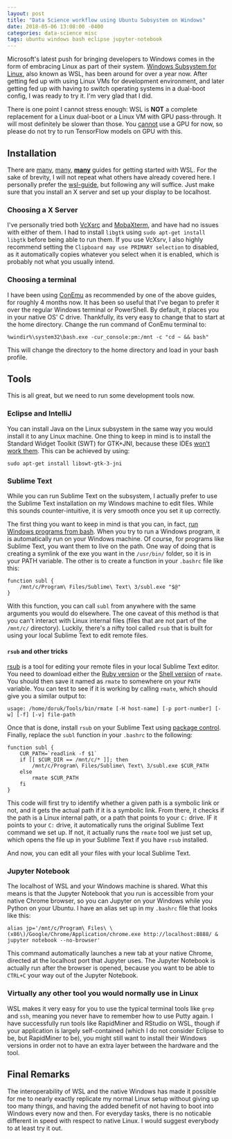 ```yaml
---
layout: post
title: "Data Science workflow using Ubuntu Subsystem on Windows"
date: 2018-05-06 13:08:00 -0400
categories: data-science misc
tags: ubuntu windows bash eclipse jupyter-notebook
---
```


Microsoft's latest push for bringing developers to Windows comes in the form of embracing Linux as part of their system. [Windows Subsystem for Linux](https://docs.microsoft.com/en-us/windows/wsl/about), also known as WSL, has been around for over a year now. After getting fed up with using Linux VMs for development environment, and later getting fed up with having to switch operating systems in a dual-boot config, I was ready to try it. I'm very glad that I did.

There is one point I cannot stress enough: WSL is **NOT** a complete replacement for a Linux dual-boot or a Linux VM with GPU pass-through. It will most definitely be slower than those. You [cannot](https://github.com/Microsoft/WSL/issues/1788) use a GPU for now, so please do not try to run TensorFlow models on GPU with this.

## Installation

There are [many](http://wsl-guide.org/en/latest/), [many](https://nickjanetakis.com/blog/using-wsl-and-mobaxterm-to-create-a-linux-dev-environment-on-windows#wsl-conemu-and-mobaxterm-to-the-rescue), **[many](https://docs.microsoft.com/en-us/windows/wsl/install-win10)** guides for getting started with WSL. For the sake of brevity, I will not repeat what others have already covered here. I personally prefer the [wsl-guide](http://wsl-guide.org/en/latest/), but following any will suffice. Just make sure that you install an X server and set up your display to be localhost.

### Choosing a X Server

I've personally tried both [VcXsrc](https://sourceforge.net/projects/vcxsrv/) and [MobaXterm](https://mobaxterm.mobatek.net/), and have had no issues with either of them. I had to install `libgtk` using `sudo apt-get install libgtk` before being able to run them. If you use VcXsrv, I also highly recommend setting the `Clipboard may use PRIMARY selection` to disabled, as it automatically copies whatever you select when it is enabled, which is probably not what you usually intend.

### Choosing a terminal

I have been using [ConEmu](https://conemu.github.io/) as recommended by one of the above guides, for roughly 4 months now. It has been so useful that I've began to prefer it over the regular Windows terminal or PowerShell. By default, it places you in your native OS' C drive. Thankfully, its very easy to change that to start at the home directory. Change the run command of ConEmu terminal to:
```
%windir%\system32\bash.exe -cur_console:pm:/mnt -c "cd ~ && bash"
```

This will change the directory to the home directory and load in your bash profile.

## Tools

This is all great, but we need to run some development tools now.

### Eclipse and IntelliJ

You can install Java on the Linux subsystem in the same way you would install it to any Linux machine. One thing to keep in mind is to install the Standard Widget Toolkit (SWT) for GTK+JNI, because these IDEs [won't work them](https://stackoverflow.com/questions/10165693/eclipse-cannot-load-swt-libraries). This can be achieved by using:
```
sudo apt-get install libswt-gtk-3-jni
```

### Sublime Text

While you can run Sublime Text on the subsystem, I actually prefer to use the Sublime Text installation on my Windows machine to edit files. While this sounds counter-intuitive, it is very smooth once you set it up correctly.

The first thing you want to keep in mind is that you can, in fact, [run Windows programs from bash](https://docs.microsoft.com/en-us/windows/wsl/interop). When you try to run a Windows program, it is automatically run on your Windows machine. Of course, for programs like Sublime Text, you want them to live on the path. One way of doing that is creating a symlink of the exe you want in the `/usr/bin/` folder, so it is in your PATH variable. The other is to create a function in your `.bashrc` file like this:

```
function subl {
    /mnt/c/Program\ Files/Sublime\ Text\ 3/subl.exe "$@"
}
```

With this function, you can call `subl` from anywhere with the same arguments you would do elsewhere. The one caveat of this method is that you can't interact with Linux internal files (files that are not part of the `/mnt/c/` directory). Luckily, there's a nifty tool called `rsub` that is built for using your local Sublime Text to edit remote files.

#### `rsub` and other tricks

[rsub](https://github.com/henrikpersson/rsub) is a tool for editing your remote files in your local Sublime Text editor. You need to download either the [Ruby version](https://github.com/textmate/rmate/tree/54f9091d35a17b70019d364604e087800bfd7b7e) or the [Shell version](https://github.com/aurora/rmate/tree/57b607eb88d9d3d766a2855fd80b1b0148550611) of `rmate`. You should then save it named as `rmate` to somewhere on your `PATH` variable. You can test to see if it is working by calling `rmate`, which should give you a similar output to:
```
usage: /home/doruk/Tools/bin/rmate [-H host-name] [-p port-number] [-w] [-f] [-v] file-path
```

Once that is done, install `rsub` on your Sublime Text using [package control](https://packagecontrol.io/packages/rsub). Finally, replace the `subl` function in your `.bashrc` to the following:

```
function subl {
    CUR_PATH=`readlink -f $1`
    if [[ $CUR_DIR == /mnt/c/* ]]; then
        /mnt/c/Program\ Files/Sublime\ Text\ 3/subl.exe $CUR_PATH
    else
        rmate $CUR_PATH
    fi
}
```

This code will first try to identify whether a given path is a symbolic link or not, and it gets the actual path if it is a symbolic link. From there, it checks if the path is a Linux internal path, or a path that points to your `C:` drive. IF it points to your `C:` drive, it automatically runs the original Sublime Text command we set up. If not, it actually runs the `rmate` tool we just set up, which opens the file up in your Sublime Text if you have `rsub` installed.

And now, you can edit all your files with your local Sublime Text.

### Jupyter Notebook

The localhost of WSL and your Windows machine is shared. What this means is that the Jupyter Notebook that you run is accessible from your native Chrome browser, so you can Jupyter on your Windows while you Python on your Ubuntu. I have an alias set up in my `.bashrc` file that looks like this:

```
alias jp='/mnt/c/Program\ Files\ \(x86\)/Google/Chrome/Application/chrome.exe http://localhost:8888/ & jupyter notebook --no-browser'
```

This command automatically launches a new tab at your native Chrome, directed at the localhost port that Jupyter uses. The Jupyter Notebook is actually run after the browser is opened, because you want to be able to `CTRL+C` your way out of the Jupyter Notebook.

### Virtually any other tool you would normally use in Linux

WSL makes it very easy for you to use the typical terminal tools like `grep` and `ssh`, meaning you never have to remember how to use Putty again. I have successfully run tools like RapidMiner and RStudio on WSL, though if your application is largely self-contained (which I do not consider Eclipse to be, but RapidMiner to be), you might still want to install their Windows versions in order not to have an extra layer between the hardware and the tool.

## Final Remarks

The interoperability of WSL and the native Windows has made it possible for me to nearly exactly replicate my normal Linux setup without giving up too many things, and having the added benefit of not having to boot into Windows every now and then. For everyday tasks, there is no noticable different in speed with respect to native Linux. I would suggest everybody to at least try it out.
